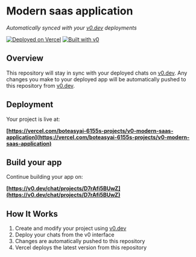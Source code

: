 # Modern saas application

*Automatically synced with your [v0.dev](https://v0.dev) deployments*

[![Deployed on Vercel](https://img.shields.io/badge/Deployed%20on-Vercel-black?style=for-the-badge&logo=vercel)](https://vercel.com/boteasyai-6155s-projects/v0-modern-saas-application)
[![Built with v0](https://img.shields.io/badge/Built%20with-v0.dev-black?style=for-the-badge)](https://v0.dev/chat/projects/D7rAfi5BUwZ)

## Overview

This repository will stay in sync with your deployed chats on [v0.dev](https://v0.dev).
Any changes you make to your deployed app will be automatically pushed to this repository from [v0.dev](https://v0.dev).

## Deployment

Your project is live at:

**[https://vercel.com/boteasyai-6155s-projects/v0-modern-saas-application](https://vercel.com/boteasyai-6155s-projects/v0-modern-saas-application)**

## Build your app

Continue building your app on:

**[https://v0.dev/chat/projects/D7rAfi5BUwZ](https://v0.dev/chat/projects/D7rAfi5BUwZ)**

## How It Works

1. Create and modify your project using [v0.dev](https://v0.dev)
2. Deploy your chats from the v0 interface
3. Changes are automatically pushed to this repository
4. Vercel deploys the latest version from this repository
